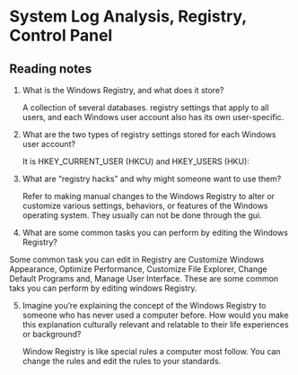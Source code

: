 # System Log Analysis, Registry, Control Panel

## Reading notes

1. What is the Windows Registry, and what does it store?

    A collection of several databases. registry settings that apply to all users, and each Windows user account also has its own user-specific.

 2. What are the two types of registry settings stored for each Windows user account?

    It is HKEY_CURRENT_USER (HKCU) and HKEY_USERS (HKU):

 3. What are “registry hacks” and why might someone want to use them?

    Refer to making manual changes to the Windows Registry to alter or customize various settings, behaviors, or features of the Windows operating system. They usually can not be done through the gui.

4.  What are some common tasks you can perform by editing the Windows Registry?

   Some common task you can edit in Registry are Customize Windows Appearance, Optimize Performance, Customize File Explorer, Change Default Programs and, Manage User Interface. These are some common taks you can perform by editing windows Registry.

5. Imagine you’re explaining the concept of the Windows Registry to someone who has never used a computer before. How would you make this explanation culturally relevant and relatable to their life experiences or background?

   Window Registry is like special rules a computer most follow. You can change the rules and edit the rules to your standards.

   

  
